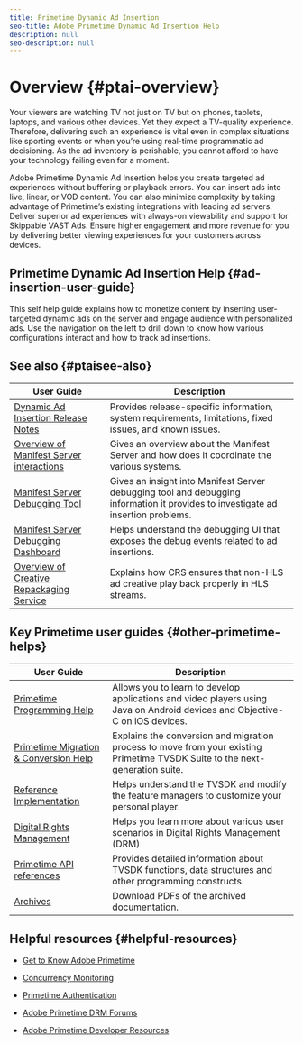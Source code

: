 ```yaml
---
title: Primetime Dynamic Ad Insertion
seo-title: Adobe Primetime Dynamic Ad Insertion Help
description: null
seo-description: null
---
```


# Overview {#ptai-overview}

Your viewers are watching TV not just on TV but on phones, tablets, laptops, and various other devices. Yet they expect a TV-quality experience. Therefore, delivering such an experience is vital even in complex situations like sporting events or when you’re using real-time programmatic ad decisioning. As the ad inventory is perishable, you cannot afford to have your technology failing even for a moment.

Adobe Primetime Dynamic Ad Insertion helps you create targeted ad experiences without buffering or playback errors. You can insert ads into live, linear, or VOD content. You can also minimize complexity by taking advantage of Primetime’s existing integrations with leading ad servers. Deliver superior ad experiences with always-on viewability and support for Skippable VAST Ads. Ensure higher engagement and more revenue for you by delivering better viewing experiences for your customers across devices.

## Primetime Dynamic Ad Insertion Help {#ad-insertion-user-guide}

This self help guide explains how to monetize content by inserting user-targeted dynamic ads on the server and engage audience with personalized ads. Use the navigation on the left to drill down to know how various configurations interact and how to track ad insertions.

## See also {#ptaisee-also}

| User Guide | Description |
|---|---|
| [Dynamic Ad Insertion Release Notes](../release-notes/ptai-19x-release-notes.md) | Provides release-specific information, system requirements, limitations, fixed issues, and known issues. |
|[Overview of Manifest Server interactions](msapi-topics/ms-overview.md)| Gives an overview about the Manifest Server and how does it coordinate the various systems. |
|[Manifest Server Debugging Tool](manifest-server-debugging-tool.md)| Gives an insight into Manifest Server debugging tool and debugging information it provides to investigate ad insertion problems. |
|[Manifest Server Debugging Dashboard](ssai-debugging-dashboard.md)| Helps understand the debugging UI that exposes the debug events related to ad insertions.|
|[Overview of Creative Repackaging Service](creative-repackaging-service/crs-overview.md)| Explains how CRS ensures that non-HLS ad creative play back properly in HLS streams. |

## Key Primetime user guides {#other-primetime-helps}

|User Guide|Description|
|---|---|
| [Primetime Programming Help](../programming/home.md)  | Allows you to learn to develop applications and video players using Java on Android devices and Objective-C on iOS devices. |
| [Primetime Migration & Conversion Help](../migration-guides/home.md) | Explains the conversion and migration process to move from your existing Primetime TVSDK Suite to the next-generation suite. |
| [Reference Implementation](../android-reference-implementation/home.md) | Helps understand the TVSDK and modify the feature managers to customize your personal player. |
| [Digital Rights Management](../digital-rights-management/home.md) | Helps you learn more about various user scenarios in Digital Rights Management (DRM) |
| [Primetime API references](../reference/api-references.md) | Provides detailed information about TVSDK functions, data structures and other programming constructs. |
| [Archives](https://helpx.adobe.com/primetime/archives.html) | Download PDFs of the archived documentation. |

## Helpful resources {#helpful-resources}

* [Get to Know Adobe Primetime](https://www.adobe.com/in/marketing/primetime.html)

* [Concurrency Monitoring](https://tve.helpdocsonline.com/concurrency-monitoring-introduction)

* [Primetime Authentication](https://tve.helpdocsonline.com/home)

* [Adobe Primetime DRM Forums](https://forums.adobe.com/community/adobe_access)

* [Adobe Primetime Developer Resources](https://www.adobe.com/devnet/primetime.html)